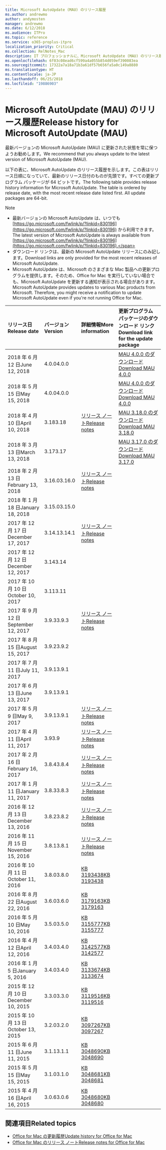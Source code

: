 ```yaml
---
title: Microsoft AutoUpdate (MAU) のリリース履歴
ms.author: andrewmo
author: andymosten
manager: andrewmo
ms.date: 6/12/2018
ms.audience: ITPro
ms.topic: reference
ms.service: o365-proplus-itpro
localization_priority: Critical
ms.collection: RelNotes_Mac
description: IT プロフェッショナルに、Microsoft AutoUpdate (MAU) のリリース履歴を提供します
ms.openlocfilehash: 6f03c08ead6cf599a4a055b854d059ef390083ea
ms.sourcegitcommit: 17322a7a18a71b3a61df57b656fa5a0c149a8880
ms.translationtype: HT
ms.contentlocale: ja-JP
ms.lasthandoff: 06/25/2018
ms.locfileid: "19886903"
---
```

# <a name="release-history-for-microsoft-autoupdate-mau"></a><span data-ttu-id="9c57e-103">Microsoft AutoUpdate (MAU) のリリース履歴</span><span class="sxs-lookup"><span data-stu-id="9c57e-103">Release history for Microsoft AutoUpdate (MAU)</span></span>
 
<span data-ttu-id="9c57e-104">最新バージョンの Microsoft AutoUpdate (MAU) に更新された状態を常に保つようお勧めします。</span><span class="sxs-lookup"><span data-stu-id="9c57e-104">We recommend that you always update to the latest version of Microsoft AutoUpdate (MAU).</span></span>

<span data-ttu-id="9c57e-p101">以下の表に、Microsoft AutoUpdate のリリース履歴を示します。この表はリリース日順になっていて、最新のリリース日付のものが先頭です。すべての更新プログラム パッケージが 64 ビットです。</span><span class="sxs-lookup"><span data-stu-id="9c57e-p101">The following table provides release history information for Microsoft AutoUpdate. The table is ordered by release date, with the most recent release date listed first. All update packages are 64-bit.</span></span>

> [!NOTE]
> - <span data-ttu-id="9c57e-108">最新バージョンの Microsoft AutoUpdate は、いつでも [https://go.microsoft.com/fwlink/p/?linkid=830196](https://go.microsoft.com/fwlink/p/?linkid=830196) から利用できます。</span><span class="sxs-lookup"><span data-stu-id="9c57e-108">The latest version of Microsoft AutoUpdate is always available from [https://go.microsoft.com/fwlink/p/?linkid=830196](https://go.microsoft.com/fwlink/p/?linkid=830196).</span></span>
> - <span data-ttu-id="9c57e-109">ダウンロード リンクは、最新の Microsoft AutoUpdate リリースにのみ記します。</span><span class="sxs-lookup"><span data-stu-id="9c57e-109">Download links are only provided for the most recent releases of Microsoft AutoUpdate.</span></span>
> - <span data-ttu-id="9c57e-p102">Microsoft AutoUpdate は、Microsoft のさまざまな Mac 製品への更新プログラムを提供します。そのため、Office for Mac を実行していない場合でも、Microsoft AutoUpdate を更新する通知が表示される場合があります。</span><span class="sxs-lookup"><span data-stu-id="9c57e-p102">Microsoft AutoUpdate provides updates to various Mac products from Microsoft. Therefore, you might receive a notification to update Microsoft AutoUpdate even if you're not running Office for Mac.</span></span>
  
|<span data-ttu-id="9c57e-112">**リリース日**</span><span class="sxs-lookup"><span data-stu-id="9c57e-112">**Release date**</span></span>|<span data-ttu-id="9c57e-113">**バージョン**</span><span class="sxs-lookup"><span data-stu-id="9c57e-113">**Version**</span></span>|<span data-ttu-id="9c57e-114">**詳細情報**</span><span class="sxs-lookup"><span data-stu-id="9c57e-114">**More information**</span></span>|<span data-ttu-id="9c57e-115">**更新プログラム パッケージのダウンロード リンク**</span><span class="sxs-lookup"><span data-stu-id="9c57e-115">**Download link for the update package**</span></span>|
|:-----|:-----|:-----|:-----|
|<span data-ttu-id="9c57e-116">2018 年 6 月 12 日</span><span class="sxs-lookup"><span data-stu-id="9c57e-116">June 12, 2018</span></span>  <br/> |<span data-ttu-id="9c57e-117">4.0.0</span><span class="sxs-lookup"><span data-stu-id="9c57e-117">4.0.0</span></span>  <br/> ||[<span data-ttu-id="9c57e-118">MAU 4.0.0 のダウンロード</span><span class="sxs-lookup"><span data-stu-id="9c57e-118">Download MAU 4.0.0</span></span>](https://officecdn.microsoft.com/pr/C1297A47-86C4-4C1F-97FA-950631F94777/OfficeMac/Microsoft_AutoUpdate_4.0.18061000_Updater.pkg) <br/> |
|<span data-ttu-id="9c57e-119">2018 年 5 月 15 日</span><span class="sxs-lookup"><span data-stu-id="9c57e-119">May 15, 2018</span></span>  <br/> |<span data-ttu-id="9c57e-120">4.0.0</span><span class="sxs-lookup"><span data-stu-id="9c57e-120">4.0.0</span></span>  <br/> ||[<span data-ttu-id="9c57e-121">MAU 4.0.0 のダウンロード</span><span class="sxs-lookup"><span data-stu-id="9c57e-121">Download MAU 4.0.0</span></span>](https://officecdn.microsoft.com/pr/C1297A47-86C4-4C1F-97FA-950631F94777/OfficeMac/Microsoft_AutoUpdate_4.0.18051301_Updater.pkg) <br/> |
|<span data-ttu-id="9c57e-122">2018 年 4 月 10 日</span><span class="sxs-lookup"><span data-stu-id="9c57e-122">April 10, 2018</span></span>  <br/> |<span data-ttu-id="9c57e-123">3.18</span><span class="sxs-lookup"><span data-stu-id="9c57e-123">3.18</span></span>  <br/> |[<span data-ttu-id="9c57e-124">リリース ノート</span><span class="sxs-lookup"><span data-stu-id="9c57e-124">Release notes</span></span>](release-notes-office-for-mac.md#april-2018-release) <br/> |[<span data-ttu-id="9c57e-125">MAU 3.18.0 のダウンロード</span><span class="sxs-lookup"><span data-stu-id="9c57e-125">Download MAU 3.18.0</span></span>](https://officecdn.microsoft.com/pr/C1297A47-86C4-4C1F-97FA-950631F94777/OfficeMac/Microsoft_AutoUpdate_3.18.18041000_Updater.pkg) <br/> |
|<span data-ttu-id="9c57e-126">2018 年 3 月 13 日</span><span class="sxs-lookup"><span data-stu-id="9c57e-126">March 13, 2018</span></span>  <br/> |<span data-ttu-id="9c57e-127">3.17</span><span class="sxs-lookup"><span data-stu-id="9c57e-127">3.17</span></span>  <br/> ||[<span data-ttu-id="9c57e-128">MAU 3.17.0 のダウンロード</span><span class="sxs-lookup"><span data-stu-id="9c57e-128">Download MAU 3.17.0</span></span>](https://officecdn.microsoft.com/pr/C1297A47-86C4-4C1F-97FA-950631F94777/OfficeMac/Microsoft_AutoUpdate_3.17.18031100_Updater.pkg) <br/> |
|<span data-ttu-id="9c57e-129">2018 年 2 月 13 日</span><span class="sxs-lookup"><span data-stu-id="9c57e-129">February 13, 2018</span></span>  <br/> |<span data-ttu-id="9c57e-130">3.16.0</span><span class="sxs-lookup"><span data-stu-id="9c57e-130">3.16.0</span></span>  <br/> |[<span data-ttu-id="9c57e-131">リリース ノート</span><span class="sxs-lookup"><span data-stu-id="9c57e-131">Release notes</span></span>](release-notes-office-for-mac.md#february-2018-release) <br/> | <br/> |
|<span data-ttu-id="9c57e-132">2018 年 1 月 18 日</span><span class="sxs-lookup"><span data-stu-id="9c57e-132">January 18, 2018</span></span>  <br/> |<span data-ttu-id="9c57e-133">3.15.0</span><span class="sxs-lookup"><span data-stu-id="9c57e-133">3.15.0</span></span>  <br/> |<br/> |
|<span data-ttu-id="9c57e-134">2017 年 12 月 17 日</span><span class="sxs-lookup"><span data-stu-id="9c57e-134">December 17, 2017</span></span>  <br/> |<span data-ttu-id="9c57e-135">3.14.1</span><span class="sxs-lookup"><span data-stu-id="9c57e-135">3.14.1</span></span>  <br/> |[<span data-ttu-id="9c57e-136">リリース ノート</span><span class="sxs-lookup"><span data-stu-id="9c57e-136">Release notes</span></span>](release-notes-office-for-mac.md#december-2017-release) <br/> | <br/> |
|<span data-ttu-id="9c57e-137">2017 年 12 月 12 日</span><span class="sxs-lookup"><span data-stu-id="9c57e-137">December 12, 2017</span></span>  <br/> |<span data-ttu-id="9c57e-138">3.14</span><span class="sxs-lookup"><span data-stu-id="9c57e-138">3.14</span></span>  <br/> ||  <br/> |
|<span data-ttu-id="9c57e-139">2017 年 10 月 10 日</span><span class="sxs-lookup"><span data-stu-id="9c57e-139">October 10, 2017</span></span>  <br/> |<span data-ttu-id="9c57e-140">3.11</span><span class="sxs-lookup"><span data-stu-id="9c57e-140">3.11</span></span>  <br/> ||<br/> |
|<span data-ttu-id="9c57e-141">2017 年 9 月 12 日</span><span class="sxs-lookup"><span data-stu-id="9c57e-141">September 12, 2017</span></span>  <br/> |<span data-ttu-id="9c57e-142">3.9.3</span><span class="sxs-lookup"><span data-stu-id="9c57e-142">3.9.3</span></span>  <br/> |[<span data-ttu-id="9c57e-143">リリース ノート</span><span class="sxs-lookup"><span data-stu-id="9c57e-143">Release notes</span></span>](release-notes-office-for-mac.md#september-2017-release) <br/> |<br/> |
|<span data-ttu-id="9c57e-144">2017 年 8 月 15 日</span><span class="sxs-lookup"><span data-stu-id="9c57e-144">August 15, 2017</span></span>  <br/> |<span data-ttu-id="9c57e-145">3.9.2</span><span class="sxs-lookup"><span data-stu-id="9c57e-145">3.9.2</span></span>  <br/> || <br/> |
|<span data-ttu-id="9c57e-146">2017 年 7 月 11 日</span><span class="sxs-lookup"><span data-stu-id="9c57e-146">July 11, 2017</span></span>  <br/> |<span data-ttu-id="9c57e-147">3.9.1</span><span class="sxs-lookup"><span data-stu-id="9c57e-147">3.9.1</span></span>  <br/> || <br/> |
|<span data-ttu-id="9c57e-148">2017 年 6 月 13 日</span><span class="sxs-lookup"><span data-stu-id="9c57e-148">June 13, 2017</span></span>  <br/> |<span data-ttu-id="9c57e-149">3.9.1</span><span class="sxs-lookup"><span data-stu-id="9c57e-149">3.9.1</span></span>  <br/> || <br/> |
|<span data-ttu-id="9c57e-150">2017 年 5 月 9 日</span><span class="sxs-lookup"><span data-stu-id="9c57e-150">May 9, 2017</span></span>  <br/> |<span data-ttu-id="9c57e-151">3.9.1</span><span class="sxs-lookup"><span data-stu-id="9c57e-151">3.9.1</span></span>  <br/> |[<span data-ttu-id="9c57e-152">リリース ノート</span><span class="sxs-lookup"><span data-stu-id="9c57e-152">Release notes</span></span>](release-notes-office-for-mac.md#may-2017-release) <br/> | <br/> |
|<span data-ttu-id="9c57e-153">2017 年 4 月 11 日</span><span class="sxs-lookup"><span data-stu-id="9c57e-153">April 11, 2017</span></span>  <br/> |<span data-ttu-id="9c57e-154">3.9</span><span class="sxs-lookup"><span data-stu-id="9c57e-154">3.9</span></span>  <br/> |[<span data-ttu-id="9c57e-155">リリース ノート</span><span class="sxs-lookup"><span data-stu-id="9c57e-155">Release notes</span></span>](release-notes-office-for-mac.md#april-2017-release) <br/> |  <br/> |
|<span data-ttu-id="9c57e-156">2017 年 2 月 16 日</span><span class="sxs-lookup"><span data-stu-id="9c57e-156">February 16, 2017</span></span>  <br/> |<span data-ttu-id="9c57e-157">3.8.4</span><span class="sxs-lookup"><span data-stu-id="9c57e-157">3.8.4</span></span>  <br/> |[<span data-ttu-id="9c57e-158">リリース ノート</span><span class="sxs-lookup"><span data-stu-id="9c57e-158">Release notes</span></span>](release-notes-office-for-mac.md#february-2017-release) <br/> | <br/> |
|<span data-ttu-id="9c57e-159">2017 年 1 月 11 日</span><span class="sxs-lookup"><span data-stu-id="9c57e-159">January 11, 2017</span></span>  <br/> |<span data-ttu-id="9c57e-160">3.8.3</span><span class="sxs-lookup"><span data-stu-id="9c57e-160">3.8.3</span></span>  <br/> |[<span data-ttu-id="9c57e-161">リリース ノート</span><span class="sxs-lookup"><span data-stu-id="9c57e-161">Release notes</span></span>](release-notes-office-for-mac.md#january-2017-release) <br/> | <br/> |
|<span data-ttu-id="9c57e-162">2016 年 12 月 13 日</span><span class="sxs-lookup"><span data-stu-id="9c57e-162">December 13, 2016</span></span>  <br/> |<span data-ttu-id="9c57e-163">3.8.2</span><span class="sxs-lookup"><span data-stu-id="9c57e-163">3.8.2</span></span>  <br/> |[<span data-ttu-id="9c57e-164">リリース ノート</span><span class="sxs-lookup"><span data-stu-id="9c57e-164">Release notes</span></span>](release-notes-office-for-mac.md#december-2016-release) <br/> | <br/> |
|<span data-ttu-id="9c57e-165">2016 年 11 月 15 日</span><span class="sxs-lookup"><span data-stu-id="9c57e-165">November 15, 2016</span></span>  <br/> |<span data-ttu-id="9c57e-166">3.8.1</span><span class="sxs-lookup"><span data-stu-id="9c57e-166">3.8.1</span></span>  <br/> |[<span data-ttu-id="9c57e-167">リリース ノート</span><span class="sxs-lookup"><span data-stu-id="9c57e-167">Release notes</span></span>](release-notes-office-for-mac.md#november-2016-release) <br/> | <br/> |
|<span data-ttu-id="9c57e-168">2016 年 10 月 11 日</span><span class="sxs-lookup"><span data-stu-id="9c57e-168">October 11, 2016</span></span>  <br/> |<span data-ttu-id="9c57e-169">3.8.0</span><span class="sxs-lookup"><span data-stu-id="9c57e-169">3.8.0</span></span>  <br/> |[<span data-ttu-id="9c57e-170">KB 3193438</span><span class="sxs-lookup"><span data-stu-id="9c57e-170">KB 3193438</span></span>](https://support.microsoft.com/kb/3193438) <br/> | <br/> |
|<span data-ttu-id="9c57e-171">2016 年 8 月 22 日</span><span class="sxs-lookup"><span data-stu-id="9c57e-171">August 22, 2016</span></span>  <br/> |<span data-ttu-id="9c57e-172">3.6.0</span><span class="sxs-lookup"><span data-stu-id="9c57e-172">3.6.0</span></span>  <br/> |[<span data-ttu-id="9c57e-173">KB 3179163</span><span class="sxs-lookup"><span data-stu-id="9c57e-173">KB 3179163</span></span>](https://support.microsoft.com/kb/3179163) <br/> | <br/> |
|<span data-ttu-id="9c57e-174">2016 年 5 月 10 日</span><span class="sxs-lookup"><span data-stu-id="9c57e-174">May 10, 2016</span></span>  <br/> |<span data-ttu-id="9c57e-175">3.5.0</span><span class="sxs-lookup"><span data-stu-id="9c57e-175">3.5.0</span></span>  <br/> |[<span data-ttu-id="9c57e-176">KB 3155777</span><span class="sxs-lookup"><span data-stu-id="9c57e-176">KB 3155777</span></span>](https://support.microsoft.com/kb/3155777) <br/> | <br/> |
|<span data-ttu-id="9c57e-177">2016 年 4 月 12 日</span><span class="sxs-lookup"><span data-stu-id="9c57e-177">April 12, 2016</span></span>  <br/> |<span data-ttu-id="9c57e-178">3.4.0</span><span class="sxs-lookup"><span data-stu-id="9c57e-178">3.4.0</span></span>  <br/> |[<span data-ttu-id="9c57e-179">KB 3142577</span><span class="sxs-lookup"><span data-stu-id="9c57e-179">KB 3142577</span></span>](https://support.microsoft.com/kb/3142577) <br/> | <br/> |
|<span data-ttu-id="9c57e-180">2016 年 1 月 5 日</span><span class="sxs-lookup"><span data-stu-id="9c57e-180">January 5, 2016</span></span>  <br/> |<span data-ttu-id="9c57e-181">3.4.0</span><span class="sxs-lookup"><span data-stu-id="9c57e-181">3.4.0</span></span>  <br/> |[<span data-ttu-id="9c57e-182">KB 3133674</span><span class="sxs-lookup"><span data-stu-id="9c57e-182">KB 3133674</span></span>](https://support.microsoft.com/kb/3133674) <br/> | <br/> |
|<span data-ttu-id="9c57e-183">2015 年 12 月 10 日</span><span class="sxs-lookup"><span data-stu-id="9c57e-183">December 10, 2015</span></span>  <br/> |<span data-ttu-id="9c57e-184">3.3.0</span><span class="sxs-lookup"><span data-stu-id="9c57e-184">3.3.0</span></span>  <br/> |[<span data-ttu-id="9c57e-185">KB 3119516</span><span class="sxs-lookup"><span data-stu-id="9c57e-185">KB 3119516</span></span>](https://support.microsoft.com/kb/3119516) <br/> | <br/> |
|<span data-ttu-id="9c57e-186">2015 年 10 月 13 日</span><span class="sxs-lookup"><span data-stu-id="9c57e-186">October 13, 2015</span></span>  <br/> |<span data-ttu-id="9c57e-187">3.2.0</span><span class="sxs-lookup"><span data-stu-id="9c57e-187">3.2.0</span></span>  <br/> |[<span data-ttu-id="9c57e-188">KB 3097267</span><span class="sxs-lookup"><span data-stu-id="9c57e-188">KB 3097267</span></span>](https://support.microsoft.com/kb/3097267) <br/> | <br/> |
|<span data-ttu-id="9c57e-189">2015 年 6 月 11 日</span><span class="sxs-lookup"><span data-stu-id="9c57e-189">June 11, 2015</span></span>  <br/> |<span data-ttu-id="9c57e-190">3.1.1</span><span class="sxs-lookup"><span data-stu-id="9c57e-190">3.1.1</span></span>  <br/> |[<span data-ttu-id="9c57e-191">KB 3048690</span><span class="sxs-lookup"><span data-stu-id="9c57e-191">KB 3048690</span></span>](https://support.microsoft.com/kb/3048690) <br/> | <br/> |
|<span data-ttu-id="9c57e-192">2015 年 5 月 15 日</span><span class="sxs-lookup"><span data-stu-id="9c57e-192">May 15, 2015</span></span>  <br/> |<span data-ttu-id="9c57e-193">3.1.0</span><span class="sxs-lookup"><span data-stu-id="9c57e-193">3.1.0</span></span>  <br/> |[<span data-ttu-id="9c57e-194">KB 3048681</span><span class="sxs-lookup"><span data-stu-id="9c57e-194">KB 3048681</span></span>](https://support.microsoft.com/kb/3048681) <br/> | <br/> |
|<span data-ttu-id="9c57e-195">2015 年 4 月 16 日</span><span class="sxs-lookup"><span data-stu-id="9c57e-195">April 16, 2015</span></span>  <br/> |<span data-ttu-id="9c57e-196">3.0.6</span><span class="sxs-lookup"><span data-stu-id="9c57e-196">3.0.6</span></span>  <br/> |[<span data-ttu-id="9c57e-197">KB 3048680</span><span class="sxs-lookup"><span data-stu-id="9c57e-197">KB 3048680</span></span>](https://support.microsoft.com/kb/3048680) <br/> | <br/> |

## <a name="related-topics"></a><span data-ttu-id="9c57e-198">関連項目</span><span class="sxs-lookup"><span data-stu-id="9c57e-198">Related topics</span></span>

- [<span data-ttu-id="9c57e-199">Office for Mac の更新履歴</span><span class="sxs-lookup"><span data-stu-id="9c57e-199">Update history for Office for Mac</span></span>](update-history-office-for-mac.md)
- [<span data-ttu-id="9c57e-200">Office for Mac のリリース ノート</span><span class="sxs-lookup"><span data-stu-id="9c57e-200">Release notes for Office for Mac</span></span>](release-notes-office-for-mac.md) 